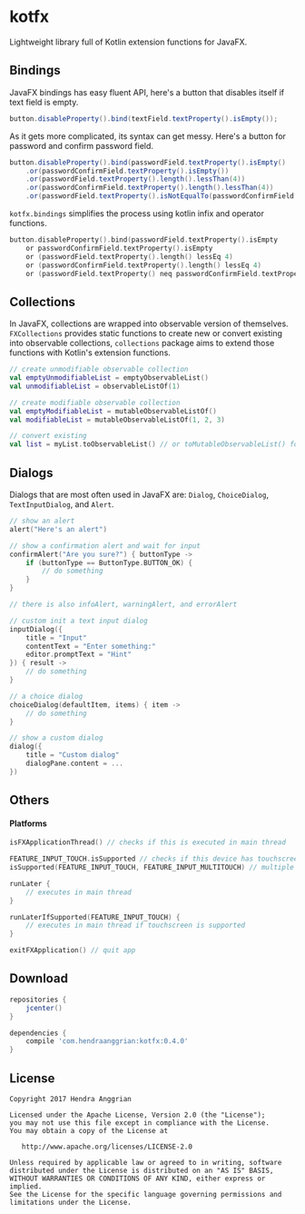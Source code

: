 kotfx
=====
Lightweight library full of Kotlin extension functions for JavaFX.

Bindings
--------
JavaFX bindings has easy fluent API, here's a button that disables itself if text field is empty.
```java
button.disableProperty().bind(textField.textProperty().isEmpty());
```

As it gets more complicated, its syntax can get messy. Here's a button for password and confirm password field.
```java
button.disableProperty().bind(passwordField.textProperty().isEmpty()
    .or(passwordConfirmField.textProperty().isEmpty())
    .or(passwordField.textProperty().length().lessThan(4))
    .or(passwordConfirmField.textProperty().length().lessThan(4))
    .or(passwordField.textProperty().isNotEqualTo(passwordConfirmField.textProperty())));
```

`kotfx.bindings` simplifies the process using kotlin infix and operator functions.
```kotlin
button.disableProperty().bind(passwordField.textProperty().isEmpty
    or passwordConfirmField.textProperty().isEmpty
    or (passwordField.textProperty().length() lessEq 4)
    or (passwordConfirmField.textProperty().length() lessEq 4)
    or (passwordField.textProperty() neq passwordConfirmField.textProperty()))
```

Collections
-----------
In JavaFX, collections are wrapped into observable version of themselves.
`FXCollections` provides static functions to create new or convert existing into observable collections,
`collections` package aims to extend those functions with Kotlin's extension functions.

```kotlin
// create unmodifiable observable collection
val emptyUnmodifiableList = emptyObservableList()
val unmodifiableList = observableListOf(1)

// create modifiable observable collection
val emptyModifiableList = mutableObservableListOf()
val modifiableList = mutableObservableListOf(1, 2, 3)

// convert existing
val list = myList.toObservableList() // or toMutableObservableList() for modifiable version
```

Dialogs
-------
Dialogs that are most often used in JavaFX are: `Dialog`, `ChoiceDialog`, `TextInputDialog`, and `Alert`.

```kotlin
// show an alert
alert("Here's an alert")

// show a confirmation alert and wait for input
confirmAlert("Are you sure?") { buttonType ->
    if (buttonType == ButtonType.BUTTON_OK) {
        // do something
    }
}

// there is also infoAlert, warningAlert, and errorAlert

// custom init a text input dialog
inputDialog({
    title = "Input"
    contentText = "Enter something:"
    editor.promptText = "Hint"
}) { result ->
    // do something
}

// a choice dialog
choiceDialog(defaultItem, items) { item ->
    // do something
}

// show a custom dialog
dialog({
    title = "Custom dialog"
    dialogPane.content = ...
})
```

Others
------
#### Platforms
```kotlin
isFXApplicationThread() // checks if this is executed in main thread

FEATURE_INPUT_TOUCH.isSupported // checks if this device has touchscreen
isSupported(FEATURE_INPUT_TOUCH, FEATURE_INPUT_MULTITOUCH) // multiple features check

runLater {
    // executes in main thread
}

runLaterIfSupported(FEATURE_INPUT_TOUCH) {
    // executes in main thread if touchscreen is supported
}

exitFXApplication() // quit app
```

Download
--------
```gradle
repositories {
    jcenter()
}

dependencies {
    compile 'com.hendraanggrian:kotfx:0.4.0'
}
```

License
-------
    Copyright 2017 Hendra Anggrian

    Licensed under the Apache License, Version 2.0 (the "License");
    you may not use this file except in compliance with the License.
    You may obtain a copy of the License at

       http://www.apache.org/licenses/LICENSE-2.0

    Unless required by applicable law or agreed to in writing, software
    distributed under the License is distributed on an "AS IS" BASIS,
    WITHOUT WARRANTIES OR CONDITIONS OF ANY KIND, either express or implied.
    See the License for the specific language governing permissions and
    limitations under the License.